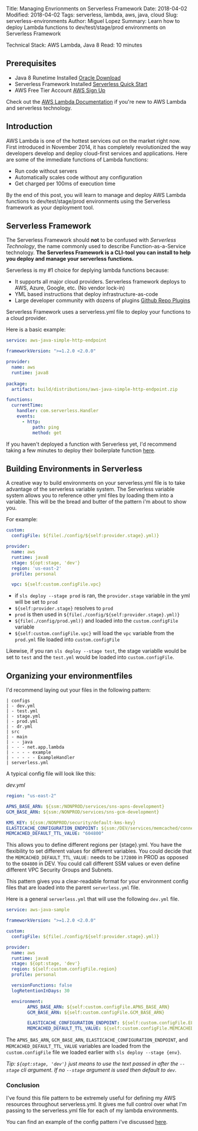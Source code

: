 Title: Managing Envrionments on Serverless Framework
Date: 2018-04-02
Modified: 2018-04-02
Tags: serverless, lambda, aws, java, cloud
Slug: serverless-environments
Author: Miguel Lopez
Summary: Learn how to deploy Lambda functions to dev/test/stage/prod environments on Serverless Framework

Technical Stack: AWS Lambda, Java 8 
Read: 10 minutes 

## **Prerequisites** 

- Java 8 Runetime Installed [Oracle Download](http://www.oracle.com/technetwork/java/javase/downloads/jdk8-downloads-2133151.html)
- Serverless Framework Installed [Serverless Quick Start](https://serverless.com/framework/docs/getting-started/)
- AWS Free Tier Account [AWS Sign Up](https://aws.amazon.com/free/)

Check out the [AWS Lambda Documentation](https://aws.amazon.com/lambda/) if you're new to AWS Lambda and serverless technology.

## **Introduction**

AWS Lambda is one of the hottest services out on the market right now. First introduced in November 2014, it has completely revolutionized the way developers develop and deploy cloud-first services and applications. Here are some of the immediate functions of Lambda functions:

- Run code without servers
- Automatically scales code without any configuration
- Get charged per 100ms of execution time

By the end of this post, you will learn to manage and deploy AWS Lambda functions to dev/test/stage/prod environments using the Serverless framework as your deployment tool. 

## **Serverless Framework**

The Serverless Framework should **not** to be confused with _Serverless Technology_, the name commonly used to describe Function-as-a-Service technology. **The Serverless Framework is a CLI-tool you can install to help you deploy and manage your serverless functions.**

Serverless is my #1 choice for deplying lambda functions because: 

- It supports all major cloud providers. Serverless framework deploys to AWS, Azure, Google, etc. (No vendor lock-in)
- YML based instructions that deploy infrastructure-as-code
- Large developer community with dozens of plugins [Github Repo Plugins](https://github.com/serverless/plugins)

Serverless Framework uses a serverless.yml file to deploy your functions to a cloud provider. 

Here is a basic example:

```yml
service: aws-java-simple-http-endpoint

frameworkVersion: ">=1.2.0 <2.0.0"

provider:
  name: aws
  runtime: java8
  
package:
  artifact: build/distributions/aws-java-simple-http-endpoint.zip

functions:
  currentTime:
    handler: com.serverless.Handler
    events:
      - http:
          path: ping
          method: get
```

If you haven't deployed a function with Serverless yet, I'd recommend taking a few minutes to deploy their boilerplate function [here](https://serverless.com/framework/docs/providers/aws/guide/quick-start/).

## **Building Environments in Serverless**

A creative way to build environments on your serverless.yml file is to take advantage of the serverless variable system. The Serverless variable system allows you to reference other yml files by loading them into a variable. This will be the bread and butter of the pattern i'm about to show you.

For example: 
```yml
custom:
  configFile: ${file(./config/${self:provider.stage}.yml)}

provider:
  name: aws
  runtime: java8
  stage: ${opt:stage, 'dev'}
  region: 'us-east-2'
  profile: personal

  vpc: ${self:custom.configFile.vpc}
```

- if ```sls deploy --stage prod``` is ran, the ```provider.stage``` variable in the yml will be set to ```prod```
- ```${self:provider.stage}``` resolves to ```prod ```
- ```prod``` is then used in ```${file(./config/${self:provider.stage}.yml)}```
- ```${file(./config/prod.yml)}``` and loaded into the ``custom.configFile`` variable
- ```${self:custom.configFile.vpc}``` will load the ```vpc``` variable from the ```prod.yml``` file loaded into ```custom.configFile```

Likewise, if you ran ```sls deploy --stage test```, the stage variablle would be set to ```test``` and the ```test.yml``` would be loaded into ```custom.configFile```. 

## **Organizing your environmentfiles** 

I'd recommend laying out your files in the following pattern:

```
| configs 
| - dev.yml
| - test.yml
| - stage.yml
| - prod.yml
| - dr.yml
| src 
| - main
| - - java
| - - - net.app.lambda
| - - - - example
| - - - - - ExampleHandler
| serverless.yml
```

A typical config file will look like this:

_dev.yml_
```yml
region: "us-east-2"

APNS_BASE_ARN: ${ssm:/NONPROD/services/sns-apns-development}
GCM_BASE_ARN: ${ssm:/NONPROD/services/sns-gcm-development}

KMS_KEY: ${ssm:/NONPROD/security/default-kms-key}
ELASTICACHE_CONFIGURATION_ENDPOINT: ${ssm:/DEV/services/memcached/connection-url}
MEMCACHED_DEFAULT_TTL_VALUE: "604800"
```
This allows you to define different regions per {stage}.yml. You have the flexibility to set different values for different variables. You could decide that the ```MEMCACHED_DEFAULT_TTL_VALUE:``` needs to be ```172800``` in PROD as opposed to the ```604800``` in DEV. You could call different SSM values or even define different VPC Security Groups and Subnets. 

This pattern gives you a clear-readable format for your environment config files that are loaded into the parent ```serverless.yml``` file. 

Here is a general ```serverless.yml``` that will use the following ```dev.yml``` file. 

```yml
service: aws-java-sample

frameworkVersion: ">=1.2.0 <2.0.0"

custom:
  configFile: ${file(./config/${self:provider.stage}.yml)}

provider:
  name: aws
  runtime: java8
  stage: ${opt:stage, 'dev'}
  region: ${self:custom.configFile.region}
  profile: personal

  versionFunctions: false
  logRetentionInDays: 30

  environment:
        APNS_BASE_ARN: ${self:custom.configFile.APNS_BASE_ARN}
        GCM_BASE_ARN: ${self:custom.configFile.GCM_BASE_ARN}

        ELASTICACHE_CONFIGURATION_ENDPOINT: ${self:custom.configFile.ELASTICACHE_CONFIGURATION_ENDPOINT}
        MEMCACHED_DEFAULT_TTL_VALUE: ${self:custom.configFile.MEMCACHED_DEFAULT_TTL_VALUE}
```

The ```APNS_BAS_ARN```, ```GCM_BASE_ARN```, ```ELASTICACHE_CONFIGURATION_ENDPOINT```, and ```MEMCACHED_DEFAULT_TTL_VALUE``` variables are loaded from the ```custom.configFile``` file we loaded earlier with ```sls deploy --stage {env}```.

_Tip: ```${opt:stage, 'dev'}``` just means to use the text passed in after the ```--stage``` cli argument. If no ```--stage``` argument is used then default to ```dev```._ 

### **Conclusion**

I've found this file pattern to be extremely useful for defining my AWS resources throughout serverless.yml. It gives me full control over what I'm passing to the serverless.yml file for each of my lambda environments. 

You can find an example of the config pattern i've discussed [here](https://github.com/lopezm1/java-aws-template/tree/master/app-lambda).



